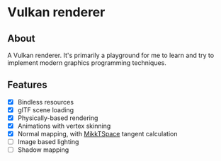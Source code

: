 # Vulkan renderer

## About
A Vulkan renderer. It's primarily a playground for me to learn and try to implement modern graphics programming techniques. 

## Features
- [x] Bindless resources
- [x] glTF scene loading
- [x] Physically-based rendering
- [x] Animations with vertex skinning
- [x] Normal mapping, with [MikkTSpace](https://github.com/mmikk/MikkTSpace) tangent calculation
- [ ] Image based lighting
- [ ] Shadow mapping
